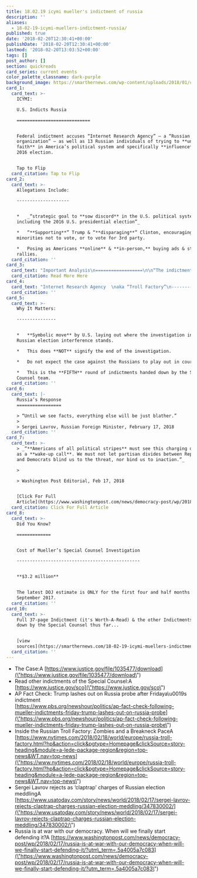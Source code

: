 ```yaml
---
title: 18.02.19 icymi mueller's indictment of russia
description: ''
aliases:
  - 18-02-19-icymi-muellers-indictment-russia/
published: true
date: '2018-02-20T12:30:41+00:00'
publishDate: '2018-02-20T12:30:41+00:00'
lastmod: '2018-02-20T13:03:52+00:00'
tags: []
post_author: []
section: quickreads
card_series: current events
color_palette_classname: dark-purple
background_image: https://smarthernews.com/wp-content/uploads/2018/01/court-of-law-360x360.jpg
card_1:
  card_text: >-
    ICYMI:  

    U.S. Indicts Russia

    ============================


    Federal indictment accuses “Internet Research Agency” – a “Russian
    organization” – as well as 13 Russian individuals of trying to **undermine
    faith** in America’s political system and specifically **influence** the
    2016 election.


    Tap to Flip
  card_citation: Tap to Flip
card_2:
  card_text: >-
    Allegations Include:

    --------------------


    *   _“strategic goal to **sow discord** in the U.S. political system,
    including the 2016 U.S. presidential election”_

    *   “**Supporting**” Trump & “**disparaging**” Clinton, encouraging
    minorities not to vote, or to vote for 3rd party.

    *   Posing as Americans **online** & **in-person,** buying ads & staging
    rallies.
  card_citation: ''
card_3:
  card_text: "Important Analysis\n==================\n\n“The indictment **does not allege collusion** between Russia and the Trump campaign and **does not assert that Russiaa\x19s deeds tipped the election** in Trumpa\x19s favor. But Muellera\x19s **investigation continues** and nothing is ruled out.”\n\n_Associated Press “AP Fact Check”A_\n\n[Read More Here](https://www.pbs.org/newshour/politics/ap-fact-check-following-mueller-indictments-friday-trump-lashes-out-on-russia-probe)"
  card_citation: Read More Here
card_4:
  card_text: "Internet Research Agency  \naka “Troll Factory”\n----------------------------------------------\n\n> a\x1CThe main idea was to work on peoplea\x19s thinking, to raise patriotism among the Russian people and to portray the U.S. negativelya\x1D\n> \n> \"Sergei\" to New York Times on working in an alleged propaganda shop."
  card_citation: ''
card_5:
  card_text: >-
    Why It Matters:

    ---------------


    *   **Symbolic move** by U.S. laying out where the investigation into
    Russian election interference stands.

    *   This does **NOT** signify the end of the investigation.

    *   Do not expect the case against the Russians to play out in court.

    *   This is the **FIFTH** round of indictments handed down by the Special
    Counsel team.
  card_citation: ''
card_6:
  card_text: |-
    Russia’s Response
    =================

    > “Until we see facts, everything else will be just blather.”
    > 
    > Sergei Lavrov, Russian Foreign Minister, February 17, 2018
  card_citation: ''
card_7:
  card_text: >-
    > _“**Americans of all political stripes** must see this charging document
    as a **wake-up call**. We must not let partisan divides between Republicans
    and Democrats blind us to the threat, nor bind us to inaction.”_

    > 

    > Washington Post Editorial, Feb 17, 2018


    [Click For Full
    Article](https://www.washingtonpost.com/news/democracy-post/wp/2018/02/17/russia-is-at-war-with-our-democracy-when-will-we-finally-start-defending-it/?utm_term=.5a4005a7c083)
  card_citation: Click For Full Article
card_8:
  card_text: >-
    Did You Know?

    =============


    Cost of Mueller’s Special Counsel Investigation

    -----------------------------------------------


    **$3.2 million**


    The latest DOJ estimate is ONLY for the first four and half months ending in
    September 2017.
  card_citation: ''
card_10:
  card_text: >-
    Full 37-page Indictment (it's Worth-A-Read) & the other Indictments handed
    down by the Special Counsel thus far...


    [view
    sources](https://smarthernews.com/18-02-19-icymi-muellers-indictment-russia/)
  card_citation: ''
---
```

*   The Case:A [https://www.justice.gov/file/1035477/download](\"https://www.justice.gov/file/1035477/download\")
*   Read other indictments of the Special Counsel:A [https://www.justice.gov/sco](\"https://www.justice.gov/sco\")
*   AP Fact Check: Trump lashes out on Russia probe after Fridaya\\u0019s indictment  
    [https://www.pbs.org/newshour/politics/ap-fact-check-following-mueller-indictments-friday-trump-lashes-out-on-russia-probe](\"https://www.pbs.org/newshour/politics/ap-fact-check-following-mueller-indictments-friday-trump-lashes-out-on-russia-probe\")
*   Inside the Russian Troll Factory: Zombies and a Breakneck PaceA [https://www.nytimes.com/2018/02/18/world/europe/russia-troll-factory.html?hp&action=click&pgtype=Homepage&clickSource=story-heading&module=a-lede-package-region&region=top-news&WT.nav=top-news](\"https://www.nytimes.com/2018/02/18/world/europe/russia-troll-factory.html?hp&action=click&pgtype=Homepage&clickSource=story-heading&module=a-lede-package-region&region=top-news&WT.nav=top-news\")
*   Sergei Lavrov rejects as ‘claptrap’ charges of Russian election meddlingA [https://www.usatoday.com/story/news/world/2018/02/17/sergei-lavrov-rejects-claptrap-charges-russian-election-meddling/347830002/](\"https://www.usatoday.com/story/news/world/2018/02/17/sergei-lavrov-rejects-claptrap-charges-russian-election-meddling/347830002/\")
*   Russia is at war with our democracy. When will we finally start defending it?A [https://www.washingtonpost.com/news/democracy-post/wp/2018/02/17/russia-is-at-war-with-our-democracy-when-will-we-finally-start-defending-it/?utm\_term=.5a4005a7c083](\"https://www.washingtonpost.com/news/democracy-post/wp/2018/02/17/russia-is-at-war-with-our-democracy-when-will-we-finally-start-defending-it/?utm_term=.5a4005a7c083\")